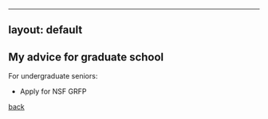 
---
layout: default
---

## My advice for graduate school

For undergraduate seniors:
- Apply for NSF GRFP 

[back](./)
